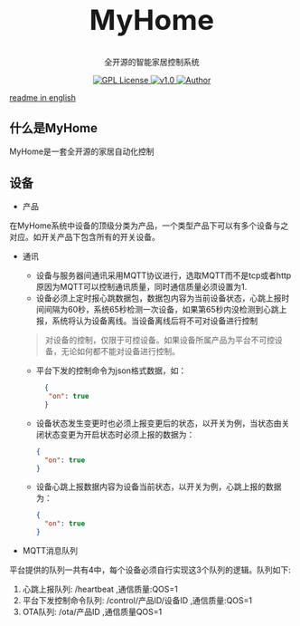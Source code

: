 <h1 align="center" style="font-size:50px;font-weight:bold">MyHome</h1>
<p align="center">全开源的智能家居控制系统</p>
<p align="center">
    <a href="https://github.com/">
        <img src="https://img.shields.io/badge/license-GPL-blue" alt="GPL License" />
    </a>
    <a href="">
        <img src="https://img.shields.io/badge/version-v0.0.1-green" alt="v1.0">
    </a> 
    <a href="https://github.com/BruceAKABear">
        <img src="https://img.shields.io/badge/author-dengyi-blueviolet" alt="Author">
    </a>
</p>

[readme in english](../README.md)

## 什么是MyHome

MyHome是一套全开源的家居自动化控制

## 设备

+ 产品

在MyHome系统中设备的顶级分类为产品，一个类型产品下可以有多个设备与之对应。如开关产品下包含所有的开关设备。

+ 通讯

    - 设备与服务器间通讯采用MQTT协议进行，选取MQTT而不是tcp或者http原因为MQTT可以控制通讯质量，同时通信质量必须设置为1.
    - 设备必须上定时报心跳数据包，数据包内容为当前设备状态，心跳上报时间间隔为60秒，系统65秒检测一次设备，如果第65秒内没检测到心跳上报，系统将认为设备离线。当设备离线后将不可对设备进行控制
  > 对设备的控制，仅限于可控设备。如果设备所属产品为平台不可控设备，无论如何都不能对设备进行控制。
    - 平台下发的控制命令为json格式数据，如：
      ```json 
        {
         "on": true 
        } 
        ```
    - 设备状态发生变更时也必须上报变更后的状态，以开关为例，当状态由关闭状态变更为开启状态时必须上报的数据为：

      ```json
      {
        "on": true
      }
      ```
    - 设备心跳上报数据内容为设备当前状态，以开关为例，心跳上报的数据为：

      ```json
      {
        "on": true
      }
      ```
+ MQTT消息队列

平台提供的队列一共有4中，每个设备必须自行实现这3个队列的逻辑。队列如下:

1. 心跳上报队列: /heartbeat ,通信质量:QOS=1
2. 平台下发控制命令队列: /control/产品ID/设备ID ,通信质量:QOS=1
3. OTA队列: /ota/产品ID ,通信质量QOS=1